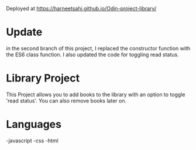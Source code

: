 Deployed at https://harneetsahi.github.io/Odin-project-library/

# Update
in the second branch of this project, I replaced the constructor function with the ES6 class function. I also updated the code for toggling read status.

# Library Project
This Project allows you to add books to the library with an option to toggle 'read status'.
You can also remove books later on.

# Languages
-javascript -css -html
